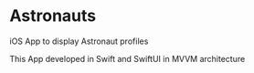 # Astronauts
iOS App to display Astronaut profiles

This App developed in Swift and SwiftUI in MVVM architecture
